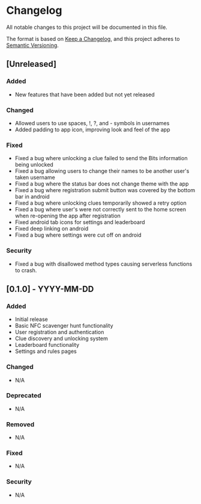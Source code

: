 # Changelog

All notable changes to this project will be documented in this file.

The format is based on [Keep a Changelog](https://keepachangelog.com/en/1.0.0/),
and this project adheres to [Semantic Versioning](https://semver.org/spec/v2.0.0.html).

## [Unreleased]

### Added

- New features that have been added but not yet released

### Changed

- Allowed users to use spaces, !, ?, and - symbols in usernames
- Added padding to app icon, improving look and feel of the app

### Fixed

- Fixed a bug where unlocking a clue failed to send the Bits information being unlocked
- Fixed a bug allowing users to change their names to be another user's taken username
- Fixed a bug where the status bar does not change theme with the app
- Fixed a bug where registration submit button was covered by the bottom bar in android
- Fixed a bug where unlocking clues temporarily showed a retry option
- Fixed a bug where user's were not correctly sent to the home screen when re-opening the app after registration
- Fixed android tab icons for settings and leaderboard
- Fixed deep linking on android
- Fixed a bug where settings were cut off on android

### Security

- Fixed a bug with disallowed method types causing serverless functions to crash.

## [0.1.0] - YYYY-MM-DD

### Added

- Initial release
- Basic NFC scavenger hunt functionality
- User registration and authentication
- Clue discovery and unlocking system
- Leaderboard functionality
- Settings and rules pages

### Changed

- N/A

### Deprecated

- N/A

### Removed

- N/A

### Fixed

- N/A

### Security

- N/A
